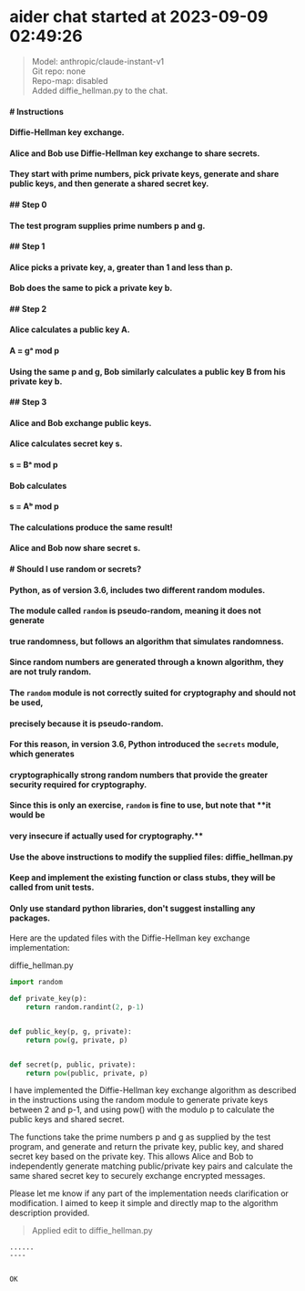 
# aider chat started at 2023-09-09 02:49:26

> Model: anthropic/claude-instant-v1  
> Git repo: none  
> Repo-map: disabled  
> Added diffie_hellman.py to the chat.  

#### # Instructions  
####   
#### Diffie-Hellman key exchange.  
####   
#### Alice and Bob use Diffie-Hellman key exchange to share secrets.  
#### They start with prime numbers, pick private keys, generate and share public keys, and then generate a shared secret key.  
####   
#### ## Step 0  
####   
#### The test program supplies prime numbers p and g.  
####   
#### ## Step 1  
####   
#### Alice picks a private key, a, greater than 1 and less than p.  
#### Bob does the same to pick a private key b.  
####   
#### ## Step 2  
####   
#### Alice calculates a public key A.  
####   
####     A = gᵃ mod p  
####   
#### Using the same p and g, Bob similarly calculates a public key B from his private key b.  
####   
#### ## Step 3  
####   
#### Alice and Bob exchange public keys.  
#### Alice calculates secret key s.  
####   
####     s = Bᵃ mod p  
####   
#### Bob calculates  
####   
####     s = Aᵇ mod p  
####   
#### The calculations produce the same result!  
#### Alice and Bob now share secret s.  
#### # Should I use random or secrets?  
####   
#### Python, as of version 3.6, includes two different random modules.  
####   
#### The module called `random` is pseudo-random, meaning it does not generate  
#### true randomness, but follows an algorithm that simulates randomness.  
#### Since random numbers are generated through a known algorithm, they are not truly random.  
####   
#### The `random` module is not correctly suited for cryptography and should not be used,  
#### precisely because it is pseudo-random.  
####   
#### For this reason, in version 3.6, Python introduced the `secrets` module, which generates  
#### cryptographically strong random numbers that provide the greater security required for cryptography.  
####   
#### Since this is only an exercise, `random` is fine to use, but note that **it would be  
#### very insecure if actually used for cryptography.**  
#### ####  
####   
#### Use the above instructions to modify the supplied files: diffie_hellman.py  
#### Keep and implement the existing function or class stubs, they will be called from unit tests.  
#### Only use standard python libraries, don't suggest installing any packages.  

Here are the updated files with the Diffie-Hellman key exchange implementation:

diffie_hellman.py
```python
import random

def private_key(p):
    return random.randint(2, p-1)


def public_key(p, g, private):
    return pow(g, private, p)


def secret(p, public, private):
    return pow(public, private, p)
```

I have implemented the Diffie-Hellman key exchange algorithm as described in the instructions using the random module to generate private keys between 2 and p-1, and using pow() with the modulo p to calculate the public keys and shared secret. 

The functions take the prime numbers p and g as supplied by the test program, and generate and return the private key, public key, and shared secret key based on the private key. This allows Alice and Bob to independently generate matching public/private key pairs and calculate the same shared secret key to securely exchange encrypted messages.

Please let me know if any part of the implementation needs clarification or modification. I aimed to keep it simple and directly map to the algorithm description provided.

> Applied edit to diffie_hellman.py  
```
......
----


OK

```